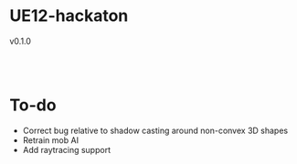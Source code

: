 # UE12-hackaton
v0.1.0


<br><br>

# To-do
* Correct bug relative to shadow casting around non-convex 3D shapes
* Retrain mob AI
* Add raytracing support
